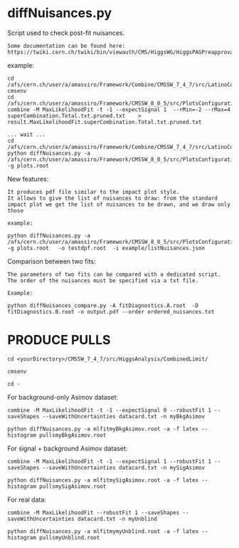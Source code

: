 diffNuisances.py
==================

Script used to check post-fit nuisances.


    Some documentation can be found here:
    https://twiki.cern.ch/twiki/bin/viewauth/CMS/HiggsWG/HiggsPAGPreapprovalChecks    

    
example:

    cd /afs/cern.ch/user/a/amassiro/Framework/Combine/CMSSW_7_4_7/src/LatinoCombineTools/Tools
    cmsenv
    cd /afs/cern.ch/user/a/amassiro/Framework/CMSSW_8_0_5/src/PlotsConfigurations/Configurations/
    combine -M MaxLikelihoodFit -t -1 --expectSignal 1  --rMin=-2 --rMax=4      superCombination.Total.txt.pruned.txt    >   result.MaxLikelihoodFit.superCombination.Total.txt.pruned.txt
    
    ... wait ...
    cd /afs/cern.ch/user/a/amassiro/Framework/Combine/CMSSW_7_4_7/src/LatinoCombineTools/Tools
    python diffNuisances.py -a /afs/cern.ch/user/a/amassiro/Framework/CMSSW_8_0_5/src/PlotsConfigurations/Configurations/mlfit.root -g plots.root
    
    

New features:

    It produces pdf file similar to the impact plot style.
    It allows to give the list of nuisances to draw: from the standard impact plot we get the list of nuisances to be drawn, and we draw only those
    
    example:
    
    python diffNuisances.py -a /afs/cern.ch/user/a/amassiro/Framework/CMSSW_8_0_5/src/PlotsConfigurations/Configurations/mlfitCombined.vbf.pruned.txt.MaxLikelihoodFit.0.5.root.root    -g plots.root   -o testdpf.root  -i example/listNuisances.json

Comparison between two fits:

    The parameters of two fits can be compared with a dedicated script. The order of the nuisances must be specified via a txt file.
    
    Example:
     
    python diffNuisances_compare.py -A fitDiagnostics.A.root  -D fitDiagnostics.B.root -o output.pdf --order ordered_nuisances.txt

# PRODUCE PULLS

    cd <yourDirectory>/CMSSW_7_4_7/src/HiggsAnalysis/CombinedLimit/

    cmsenv 

    cd -

For background-only Asimov dataset:

    combine -M MaxLikelihoodFit -t -1 --expectSignal 0 --robustFit 1 --saveShapes --saveWithUncertainties datacard.txt -n myBkgAsimov

    python diffNuisances.py -a mlfitmyBkgAsimov.root -a -f latex --histogram pullsmyBkgAsimov.root

For signal + background Asimov dataset:

    combine -M MaxLikelihoodFit -t -1 --expectSignal 1 --robustFit 1 --saveShapes --saveWithUncertainties datacard.txt -n mySigAsimov

    python diffNuisances.py -a mlfitmySigAsimov.root -a -f latex --histogram pullsmySigAsimov.root

For real data:

    combine -M MaxLikelihoodFit --robustFit 1 --saveShapes --saveWithUncertainties datacard.txt -n myUnblind

    python diffNuisances.py -a mlfitmymyUnblind.root -a -f latex --histogram pullsmyUnblind.root








